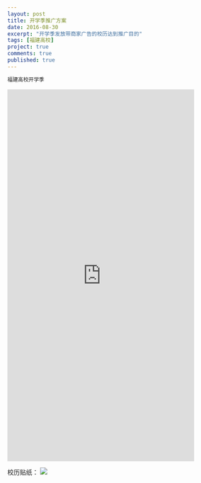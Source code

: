 ```yaml
---
layout: post
title: 开学季推广方案
date: 2016-08-30
excerpt: "开学季发放带商家广告的校历达到推广目的"
tags: [福建高校]
project: true
comments: true
published: true
---
```

```php
福建高校开学季
```

<iframe src="https://modao.cc/app/iTgRnbRH7abkkdYqC6TNYaRYwJNASTh/embed" width="422" height="839" allowTransparency="true" frameborder="0"></iframe>

校历贴纸：
![](http://img.vinechen.com/%E5%8F%AF%E8%83%BD%E6%98%AF%E6%9C%80%E7%BB%88%E7%89%88%E4%BA%86.png)

